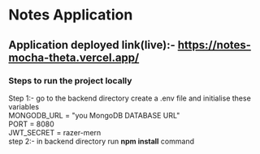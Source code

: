 # Notes Application

## Application deployed link(live):- https://notes-mocha-theta.vercel.app/

### Steps to run the project locally


Step 1:- go to the backend directory create a .env file and initialise these variables <br/> 
MONGODB_URL = "you MongoDB DATABASE URL" <br/>
PORT = 8080<br/>
JWT_SECRET = razer-mern <br/>
step 2:- in backend directory run <b>npm install</b> command



